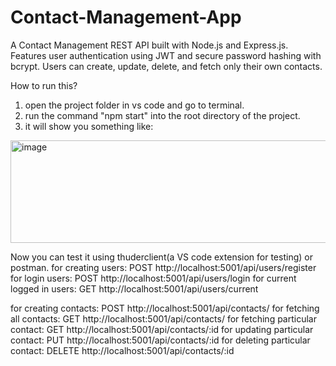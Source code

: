 # Contact-Management-App
A Contact Management REST API built with Node.js and Express.js. Features user authentication using JWT and secure password hashing with bcrypt. Users can create, update, delete, and fetch only their own contacts.

How to run this?
1) open the project folder in vs code and go to terminal.
2) run the command "npm start" into the root directory of the project.
3) it will show you something like:
<img width="1109" height="164" alt="image" src="https://github.com/user-attachments/assets/a44647dd-d1f2-4c38-8976-a1f653fcb36c" />

Now you can test it using thuderclient(a VS code extension for testing) or postman.
for creating users: POST http://localhost:5001/api/users/register
for login users: POST http://localhost:5001/api/users/login
for current logged in users: GET http://localhost:5001/api/users/current

for creating contacts: POST http://localhost:5001/api/contacts/
for fetching all contacts: GET http://localhost:5001/api/contacts/
for fetching particular contact: GET http://localhost:5001/api/contacts/:id
for updating particular contact: PUT http://localhost:5001/api/contacts/:id
for deleting particular contact: DELETE http://localhost:5001/api/contacts/:id
